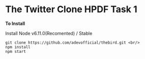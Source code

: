 # The Twitter Clone HPDF Task 1

**To Install**

Install Node v6.11.0(Recomented) / Stable

```shell
git clone https://github.com/adevofficial/thebird.git <br/>
npm install
npm start
```

